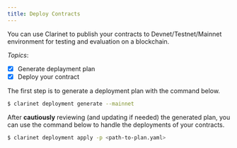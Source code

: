 ```yaml
---
title: Deploy Contracts
---
```


You can use Clarinet to publish your contracts to Devnet/Testnet/Mainnet environment for testing and evaluation on a blockchain.

*Topics*:

- [x] Generate deplayment plan
- [x] Deploy your contract

The first step is to generate a deployment plan with the command below.

```bash
$ clarinet deployment generate --mainnet
```

After **cautiously** reviewing (and updating if needed) the generated plan, you can use the command below to handle the deployments of your contracts.

```bash
$ clarinet deployment apply -p <path-to-plan.yaml>
```
